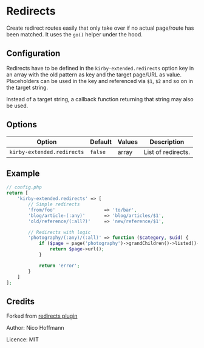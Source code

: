 # Redirects

Create redirect routes easily that only take over if no actual page/route has been matched. It uses the `go()` helper under the hood.

## Configuration

Redirects have to be defined in the `kirby-extended.redirects` option key in an array with the old pattern as key and the target page/URL as value. Placeholders can be used in the key and referenced via `$1`, `$2` and so on in the target string.

Instead of a target string, a callback function returning that string may also be used.

## Options

| Option                     | Default | Values | Description        |
| -------------------------- | ------- | ------ | ------------------ |
| `kirby-extended.redirects` | `false` | array  | List of redirects. |

## Example

```php
// config.php
return [
    'kirby-extended.redirects' => [
        // Simple redirects
        'from/foo'                  => 'to/bar',
        'blog/article-(:any)'       => 'blog/articles/$1',
        'old/reference/(:all?)'     => 'new/reference/$1',

        // Redirects with logic
        'photography/(:any)/(:all)' => function ($category, $uid) {
            if ($page = page('photography')->grandChildren()->listed()->findBy('uid', $uid)) {
                return $page->url();
            }

            return 'error';
        }
    ]
];
```

## Credits

Forked from [redirects plugin](https://github.com/getkirby/getkirby.com/pull/1131)

Author: Nico Hoffmann

Licence: MIT
